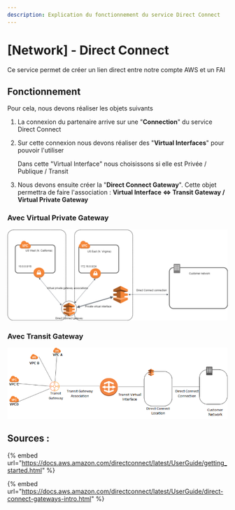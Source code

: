 ```yaml
---
description: Explication du fonctionnement du service Direct Connect
---
```


# \[Network] - Direct Connect

Ce service permet de créer un lien direct entre notre compte AWS et un FAI

## Fonctionnement

Pour cela, nous devons réaliser les objets suivants

1. La connexion du partenaire arrive sur une "**Connection**" du service Direct Connect
2.  Sur cette connexion nous devons réaliser des "**Virtual Interfaces**" pour pouvoir l'utiliser

    Dans cette "Virtual Interface" nous choisissons si elle est Privée / Publique / Transit
3. Nous devons ensuite créer la "**Direct Connect Gateway**". Cette objet permettra de faire l'association : **Virtual Interface <=> Transit Gateway / Virtual Private Gateway**

### Avec Virtual Private Gateway

![](<../.gitbook/assets/AWS--Direct Connect-01.png>)

### Avec Transit Gateway

![](<../.gitbook/assets/AWS--Transite Gateway-01.png>)

## Sources : &#x20;

{% embed url="https://docs.aws.amazon.com/directconnect/latest/UserGuide/getting_started.html" %}

{% embed url="https://docs.aws.amazon.com/directconnect/latest/UserGuide/direct-connect-gateways-intro.html" %}
